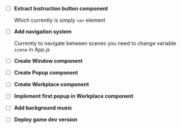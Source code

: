 - [ ] **Extract Instruction button component**

  Which currently is simply `<a>` element

- [ ] **Add navigation system**

  Currently to navigate between scenes you need to change variable `scene` in App.js

- [ ] **Create Window component**
- [ ] **Create Popup component**
- [ ] **Create Workplace component**
- [ ] **Implement first popup in Workplace component**
- [ ] **Add background music**
- [ ] **Deploy game dev version**
